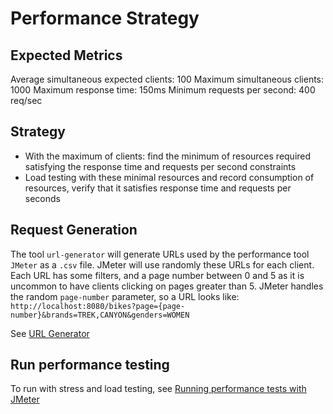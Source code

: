 # Performance Strategy

## Expected Metrics

Average simultaneous expected clients: 100
Maximum simultaneous clients: 1000
Maximum response time: 150ms
Minimum requests per second: 400 req/sec

## Strategy

- With the maximum of clients: find the minimum of resources required satisfying the response time and requests per second constraints
- Load testing with these minimal resources and record consumption of resources, verify that it satisfies response time and requests per seconds

## Request Generation

The tool `url-generator` will generate URLs used by the performance tool `JMeter` as a `.csv` file. 
JMeter will use randomly these URLs for each client.
Each URL has some filters, and a page number between 0 and 5 as it is uncommon to have clients clicking on pages greater than 5. 
JMeter handles the random `page-number` parameter, so a URL looks like: `http://localhost:8080/bikes?page={page-number}&brands=TREK,CANYON&genders=WOMEN`

See [URL Generator](../java/url-generator/README.md)

## Run performance testing

To run with stress and load testing, see [Running performance tests with JMeter](JMETER.md)



